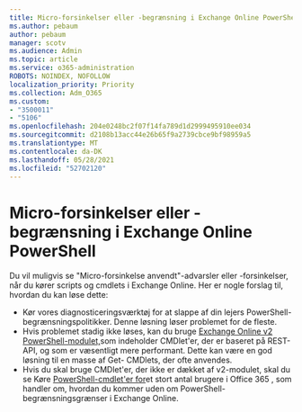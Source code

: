 ```yaml
---
title: Micro-forsinkelser eller -begrænsning i Exchange Online PowerShell
ms.author: pebaum
author: pebaum
manager: scotv
ms.audience: Admin
ms.topic: article
ms.service: o365-administration
ROBOTS: NOINDEX, NOFOLLOW
localization_priority: Priority
ms.collection: Adm_O365
ms.custom:
- "3500011"
- "5106"
ms.openlocfilehash: 204e0248bc2f07f14fa789d1d2999495910ee034
ms.sourcegitcommit: d2108b13acc44e26b65f9a2739cbce9bf98959a5
ms.translationtype: MT
ms.contentlocale: da-DK
ms.lasthandoff: 05/28/2021
ms.locfileid: "52702120"
---
```

# <a name="micro-delays-or-throttling-in-exchange-online-powershell"></a>Micro-forsinkelser eller -begrænsning i Exchange Online PowerShell

Du vil muligvis se "Micro-forsinkelse anvendt"-advarsler eller -forsinkelser, når du kører scripts og cmdlets i Exchange Online. Her er nogle forslag til, hvordan du kan løse dette:

- Kør vores diagnosticeringsværktøj for at slappe af din lejers PowerShell-begrænsningspolitikker. Denne løsning løser problemet for de fleste.
- Hvis problemet stadig ikke løses, kan du bruge [Exchange Online v2 PowerShell-modulet,](/powershell/exchange/exchange-online/exchange-online-powershell-v2/exchange-online-powershell-v2?view=exchange-ps&preserve-view=true)som indeholder CMDlet'er, der er baseret på REST-API, og som er væsentligt mere performant. Dette kan være en god løsning til en masse af Get- CMDlets, der ofte anvendes.
- Hvis du skal bruge CMDlet'er, der ikke er dækket af v2-modulet, skal du se Køre [PowerShell-cmdlet'er for](https://techcommunity.microsoft.com/t5/exchange-team-blog/updated-running-powershell-cmdlets-for-large-numbers-of-users-in/ba-p/1000628#)et stort antal brugere i Office 365 , som handler om, hvordan du kommer uden om PowerShell-begrænsningsgrænser i Exchange Online.
